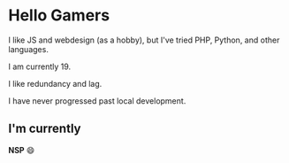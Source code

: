 # Hello Gamers

I like JS and webdesign (as a hobby), but I've tried PHP, Python, and other languages.

I am currently 19.

I like redundancy and lag.

I have never progressed past local development.

## I'm currently

**NSP** 😄

<!--
**csf44033/csf44033** is a ✨ _special_ ✨ repository because its `README.md` (this file) appears on your GitHub profile.

Here are some ideas to get you started:

- 🔭 I’m currently working on ...
- 🌱 I’m currently learning ...
- 👯 I’m looking to collaborate on ...
- 🤔 I’m looking for help with ...
- 💬 Ask me about ...
- 📫 How to reach me: ...
- 😄 Pronouns: ...
- ⚡ Fun fact: ...
-->
